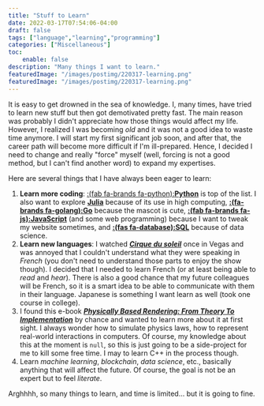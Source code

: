 ```yaml
---
title: "Stuff to Learn"
date: 2022-03-17T07:54:06-04:00
draft: false
tags: ["language","learning","programming"]
categories: ["Miscellaneous"]
toc:
    enable: false
description: "Many things I want to learn."
featuredImage: "/images/postimg/220317-learning.png"
featuredImage: "/images/postimg/220317-learning.png"
---
```

<!--more-->
It is easy to get drowned in the sea of knowledge. I, many times, have tried to learn new stuff but then got demotivated pretty fast. The main reason was probably I didn't appreciate how those things would affect my life. However, I realized I was becoming *old* and it was not a good idea to waste time anymore. I will start my first significant job soon, and after that, the career path will become more difficult if I'm ill-prepared. Hence, I decided I need to change and really "force" myself (well, forcing is not a good method, but I can't find another word) to expand my expertises. 

Here are several things that I have always been eager to learn:

1. **Learn more coding**: [:(fab fa-brands fa-python):**Python**](https://www.python.org/) is top of the list. I also want to explore [**Julia**](https://julialang.org/) because of its use in high computing, [**:(fa-brands fa-golang):Go**](https://go.dev/) because the mascot is cute, [**:(fab fa-brands fa-js):JavaScript**](https://www.javascript.com/) (and some web programming) because I want to tweak my website sometimes, and [**:(fas fa-database):SQL**](https://go.dev/) because of data science. 
2. __Learn new languages__: I watched [**_Cirque du soleil_**](https://www.cirquedusoleil.com/) once in Vegas and was annoyed that I couldn't understand what they were speaking in *French* (you don't need to understand those parts to enjoy the show though). I decided that I needed to learn French (or at least being able to *read* and *hear*). There is also a good chance that my future colleagues will be French, so it is a smart idea to be able to communicate with them in their language. Japanese is something I want learn as well (took one course in college).
3. I found this e-book [**_Physically Based Rendering: From Theory To Implementation_**](https://www.pbr-book.org/3ed-2018/contents) by chance and wanted to learn more about it at first sight. I always wonder how to simulate physics laws, how to represent real-world interactions in computers. Of course, my knowledge about this at the moment is `null`, so this is just going to be a side-project for me to kill some free time. I may to learn C++ in the process though.
4. Learn *machine learning*, *blockchain*, *data science*, etc., basically anything that will affect the future. Of course, the goal is not be an expert but to feel *literate*.

Arghhhh, so many things to learn, and time is limited... but it is going to fine.

